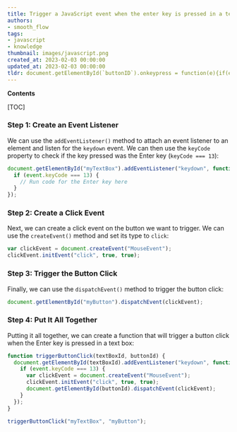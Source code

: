 ```yaml
---
title: Trigger a JavaScript event when the enter key is pressed in a text box
authors:
- smooth_flow
tags:
- javascript
- knowledge
thumbnail: images/javascript.png
created_at: 2023-02-03 00:00:00
updated_at: 2023-02-03 00:00:00
tldr: document.getElementById(`buttonID`).onkeypress = function(e){if(e.keyCode == 13){document.getElementById(`buttonID`).click();}}
---
```


**Contents**

[TOC]

### Step 1: Create an Event Listener

We can use the `addEventListener()` method to attach an event listener to an element and listen for the `keydown` event. We can then use the `keyCode` property to check if the key pressed was the Enter key (`keyCode === 13`):

```javascript
document.getElementById("myTextBox").addEventListener("keydown", function(event) {
  if (event.keyCode === 13) {
    // Run code for the Enter key here
  }
});
```

### Step 2: Create a Click Event

Next, we can create a click event on the button we want to trigger. We can use the `createEvent()` method and set its type to `click`:

```javascript
var clickEvent = document.createEvent("MouseEvent");
clickEvent.initEvent("click", true, true);
```

### Step 3: Trigger the Button Click

Finally, we can use the `dispatchEvent()` method to trigger the button click:

```javascript
document.getElementById("myButton").dispatchEvent(clickEvent);
```

### Step 4: Put It All Together

Putting it all together, we can create a function that will trigger a button click when the Enter key is pressed in a text box:

```javascript
function triggerButtonClick(textBoxId, buttonId) {
  document.getElementById(textBoxId).addEventListener("keydown", function(event) {
    if (event.keyCode === 13) {
      var clickEvent = document.createEvent("MouseEvent");
      clickEvent.initEvent("click", true, true);
      document.getElementById(buttonId).dispatchEvent(clickEvent);
    }
  });
}

triggerButtonClick("myTextBox", "myButton");
```
